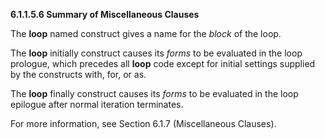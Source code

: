 **6.1.1.5.6 Summary of Miscellaneous Clauses** 

The **loop** named construct gives a name for the *block* of the loop. 

The **loop** initially construct causes its *forms* to be evaluated in the loop prologue, which precedes all **loop** code except for initial settings supplied by the constructs with, for, or as. 

The **loop** finally construct causes its *forms* to be evaluated in the loop epilogue after normal iteration terminates. 

For more information, see Section 6.1.7 (Miscellaneous Clauses). 

